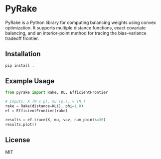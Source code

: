 
# PyRake

PyRake is a Python library for computing balancing weights using convex optimization. It supports multiple distance functions, exact covariate balancing, and an interior-point method for tracing the bias–variance tradeoff frontier.

## Installation

```bash
pip install .
```

## Example Usage

```python
from pyrake import Rake, KL, EfficientFrontier

# Inputs: X (M x p), mu (p,), v (M,)
rake = Rake(distance=KL(), phi=1.0)
ef = EfficientFrontier(rake)

results = ef.trace(X, mu, v=v, num_points=30)
results.plot()
```

## License

MIT
